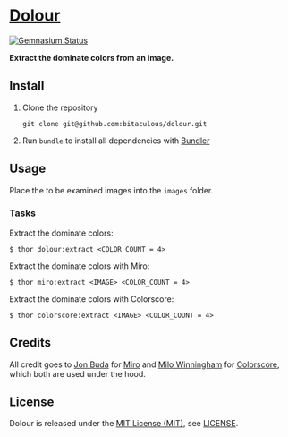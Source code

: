 [Dolour]
========

[![Gemnasium Status][Gemnasium Status]][Gemnasium]

**Extract the dominate colors from an image.**

Install
-------

1. Clone the repository

    ```shell
    git clone git@github.com:bitaculous/dolour.git
    ```

2. Run `bundle` to install all dependencies with [Bundler]

Usage
-----

Place the to be examined images into the `images` folder.

### Tasks

Extract the dominate colors:

```
$ thor dolour:extract <COLOR_COUNT = 4>
```

Extract the dominate colors with Miro:

```
$ thor miro:extract <IMAGE> <COLOR_COUNT = 4>
```

Extract the dominate colors with Colorscore:

```
$ thor colorscore:extract <IMAGE> <COLOR_COUNT = 4>
```

Credits
-------

All credit goes to [Jon Buda] for [Miro] and [Milo Winningham] for [Colorscore], which both are used under the hood.

License
-------

Dolour is released under the [MIT License (MIT)], see [LICENSE].

[Bundler]: http://bundler.io "The best way to manage a Ruby application's gems"
[Colorscore]: https://github.com/quadule/colorscore "Finds the dominant colors in an image and scores them against a user-defined palette, using the CIE2000 Delta E formula."
[Dolour]: https://bitaculous.github.io/dolour/ "Extract the dominate colors from an image."
[Gemnasium]: https://gemnasium.com/bitaculous/dolour "Dolour at Gemnasium"
[Gemnasium Status]: https://img.shields.io/gemnasium/bitaculous/dolour.svg?style=flat "Gemnasium Status"
[Jon Buda]: https://github.com/jonbuda "Jon Buda"
[LICENSE]: https://raw.githubusercontent.com/bitaculous/dolour/master/LICENSE "License"
[Milo Winningham]: https://github.com/quadule "Milo Winningham"
[Miro]: https://github.com/jonbuda/miro "A Ruby gem to help extract the dominant colors from an image."
[MIT License (MIT)]: http://opensource.org/licenses/MIT "The MIT License (MIT)"